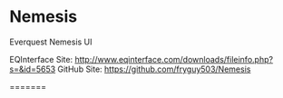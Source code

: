 Nemesis
=======

Everquest Nemesis UI

EQInterface Site: http://www.eqinterface.com/downloads/fileinfo.php?s=&id=5653
GitHub Site: https://github.com/fryguy503/Nemesis

=======


